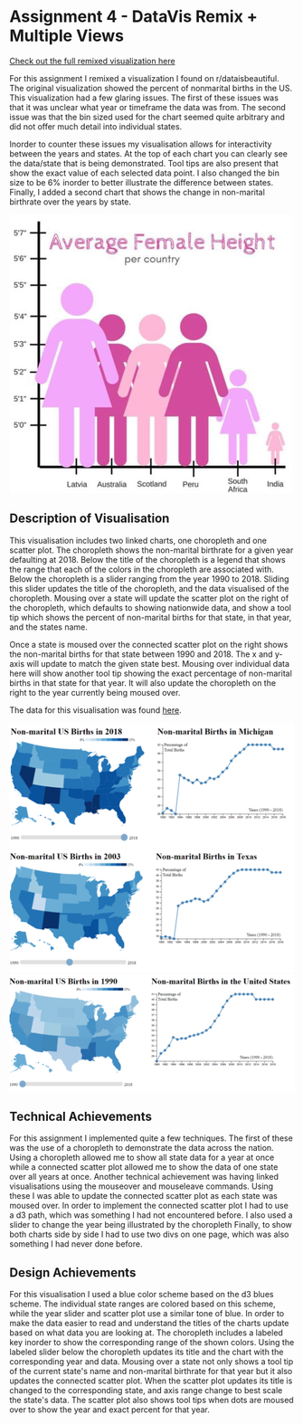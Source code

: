 Assignment 4 - DataVis Remix + Multiple Views
===

[Check out the full remixed visualization here](https://cscholler.github.io/04-Remix/)

For this assignment I remixed a visualization I found on r/dataisbeautiful.
The original visualization showed the percent of nonmarital births in the US. 
This visualization had a few glaring issues.
The first of these issues was that it was unclear what year or timeframe the data was from.
The second issue was that the bin sized used for the chart seemed quite arbitrary and did not offer much detail into individual states.

Inorder to counter these issues my visualisation allows for interactivity between the years and states.
At the top of each chart you can clearly see the data/state that is being demonstrated.
Tool tips are also present that show the exact value of each selected data point. 
I also changed the bin size to be 6% inorder to better illustrate the difference between states.
Finally, I added a second chart that shows the change in non-marital birthrate over the years by state.

![original visualisation](img/original.png)

Description of Visualisation
---
This visualisation includes two linked charts, one choropleth and one scatter plot.
The choropleth shows the non-marital birthrate for a given year defaulting at 2018.
Below the title of the choropleth is a legend that shows the range that each of the colors in the choropleth are associated with.
Below the choropleth is a slider ranging from the year 1990 to 2018.
Sliding this slider updates the title of the choropleth, and the data visualised of the choropleth. 
Mousing over a state will update the scatter plot on the right of the choropleth, which defaults to showing nationwide data, and show a tool tip
which shows the percent of non-marital births for that state, in that year, and the states name.

Once a state is moused over the connected scatter plot on the right shows the non-marital births for that state between 1990 and 2018.
The x and y-axis will update to match the given state best.
Mousing over individual data here will show another tool tip showing the exact percentage of non-marital births in that state for that year.
It will also update the choropleth on the right to the year currently being moused over.

The data for this visualisation was found [here](https://datacenter.kidscount.org/data/tables/7-births-to-unmarried-women?loc=1&loct=1#detailed/2/2-53/false/37,871,870,573,869,36,868,867,133,38/any/257,258).

![Michigan 2018](img/michigan.png)
![Texas 2003](img/texas2003.png)
![United States 1990](img/us1990.png)

Technical Achievements
---
For this assignment I implemented quite a few techniques.
The first of these was the use of a choropleth to demonstrate the data across the nation.
Using a choropleth allowed me to show all state data for a year at once while a connected scatter plot allowed me to show the data of one state over all years at once.
Another technical achievement was having linked visualisations using the mouseover and mouseleave commands.
Using these I was able to update the connected scatter plot as each state was moused over.
In order to implement the connected scatter plot I had to use a d3 path, which was something I had not encountered before.
I also used a slider to change the year being illustrated by the choropleth
Finally, to show both charts side by side I had to use two divs on one page, which was also something I had never done before. 

Design Achievements
---
For this visualisation I used a blue color scheme based on the d3 blues scheme.
The individual state ranges are colored based on this scheme, while the year slider and scatter plot use a similar tone of blue.
In order to make the data easier to read and understand the titles of the charts update based on what data you are looking at.
The choropleth includes a labeled key inorder to show the corresponding range of the shown colors. 
Using the labeled slider below the choropleth updates its title and the chart with the corresponding year and data.
Mousing over a state not only shows a tool tip of the current state's name and non-marital birthrate for that year but it also updates the connected scatter plot.
When the scatter plot updates its title is changed to the corresponding state, and axis range change to best scale the state's data.
The scatter plot also shows tool tips when dots are moused over to show the year and exact percent for that year.

